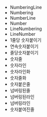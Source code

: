 - NumberingLine
- Numbering
- NumberLine
- Number
- LineNumbering
- LineNumber
- 1줄당 숫자붙이기
- 연속숫자붙이기
- 줄당숫자붙이기
- 숫자줄
- 숫자라인
- 숫자라인화
- 숫자줄화
- 숫자붙은줄
- 넘버링된줄
- 넘버링된라인
- 넘버링라인
- 숫자붙여진줄